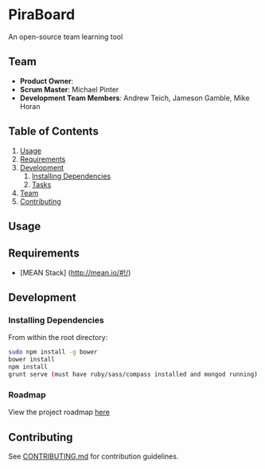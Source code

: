 # PiraBoard

An open-source team learning tool


## Team

  - __Product Owner__: 
  - __Scrum Master__: Michael Pinter
  - __Development Team Members__: Andrew Teich, Jameson Gamble, Mike Horan

## Table of Contents

1. [Usage](#Usage)
1. [Requirements](#requirements)
1. [Development](#development)
    1. [Installing Dependencies](#installing-dependencies)
    1. [Tasks](#tasks)
1. [Team](#team)
1. [Contributing](#contributing)

## Usage

> 

## Requirements

- [MEAN Stack] (http://mean.io/#!/)

## Development

### Installing Dependencies

From within the root directory:

```sh
sudo npm install -g bower
bower install
npm install
grunt serve (must have ruby/sass/compass installed and mongod running)
```

### Roadmap

View the project roadmap [here](https://github.com/PiraBoard/studentBoard/issues)


## Contributing

See [CONTRIBUTING.md](https://github.com/PiraBoard/studentBoard/blob/master/CONTRIBUTING.md) for contribution guidelines.
